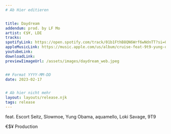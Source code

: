 ```yaml
---
# Ab Hier editieren


title: Daydream
addendum: prod. by LF Mo
artist: €$¥, LDE
tracks:
spotifyLink: https://open.spotify.com/track/01b1FthB8QN6Wrf6wNdnTT?si=0670d6654b72401f
appleMusicLink: https://music.apple.com/us/album/cruise-feat-9t9-yung-obama-loki-savage-aquamello-slowmoe/1668920568?i=1668920571
youtubeLink: 
downloadLink: 
previewIimageUrl: /assets/images/daydream_web.jpeg


## Format YYYY-MM-DD
date: 2023-02-17


# Ab hier nicht mehr
layout: layouts/release.njk
tags: release
---
```


feat. Escort Seitz, Slowmoe, Yung Obama, aquamello, Loki Savage, 9T9

€$¥ Production